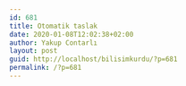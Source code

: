 ```yaml
---
id: 681
title: Otomatik taslak
date: 2020-01-08T12:02:38+02:00
author: Yakup Contarlı
layout: post
guid: http://localhost/bilisimkurdu/?p=681
permalink: /?p=681
---
```

